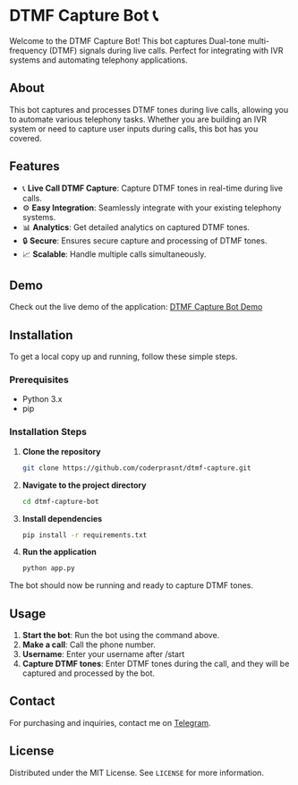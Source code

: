 # DTMF Capture Bot 📞

Welcome to the DTMF Capture Bot! This bot captures Dual-tone multi-frequency (DTMF) signals during live calls. Perfect for integrating with IVR systems and automating telephony applications.

## About

This bot captures and processes DTMF tones during live calls, allowing you to automate various telephony tasks. Whether you are building an IVR system or need to capture user inputs during calls, this bot has you covered.

## Features

- 📞 **Live Call DTMF Capture**: Capture DTMF tones in real-time during live calls.
- ⚙️ **Easy Integration**: Seamlessly integrate with your existing telephony systems.
- 📊 **Analytics**: Get detailed analytics on captured DTMF tones.
- 🔒 **Secure**: Ensures secure capture and processing of DTMF tones.
- 📈 **Scalable**: Handle multiple calls simultaneously.

## Demo

Check out the live demo of the application: <a href="https://t.me/witchvoip_bot" target="_blank">DTMF Capture Bot Demo</a>


## Installation

To get a local copy up and running, follow these simple steps.

### Prerequisites

- Python 3.x
- pip

### Installation Steps

1. **Clone the repository**

    ```bash
    git clone https://github.com/coderprasnt/dtmf-capture.git
    ```

2. **Navigate to the project directory**

    ```bash
    cd dtmf-capture-bot
    ```

3. **Install dependencies**

    ```bash
    pip install -r requirements.txt
    ```

4. **Run the application**

    ```bash
    python app.py
    ```

The bot should now be running and ready to capture DTMF tones.

## Usage

1. **Start the bot**: Run the bot using the command above.
2. **Make a call**: Call the phone number.
3. **Username**: Enter your username after /start
4. **Capture DTMF tones**: Enter DTMF tones during the call, and they will be captured and processed by the bot.



## Contact

For purchasing and inquiries, contact me on [Telegram](https://t.me/WitchShopHub).

## License

Distributed under the MIT License. See `LICENSE` for more information.

<!---
your-username/dtmf-capture-bot is a ✨ special ✨ repository because its `README.md` (this file) appears on your GitHub profile.
You can click the Preview link to take a look at your changes.
--->
